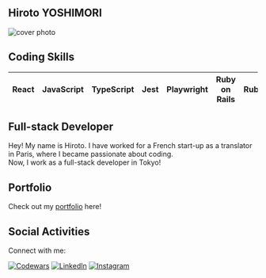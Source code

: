 ## Hiroto YOSHIMORI

![cover photo](https://i.imgur.com/Ui4VNMx.jpg)

## Coding Skills

| React | JavaScript | TypeScript | Jest | Playwright | Ruby on Rails | Ruby | HTML | CSS |
|-------|------------|------------|------|------------|---------------|------|------|-----|


## Full-stack Developer

Hey! My name is Hiroto. I have worked for a French start-up as a translator in Paris, where I became passionate about coding.<br> 
Now, I work as a full-stack developer in Tokyo!

## Portfolio

Check out my <a href="https://hyoshimori-portfolio.netlify.app/" target="_blank">portfolio</a> here!

## Social Activities

Connect with me:

<p align="left">
  <a href="https://www.codewars.com/users/hyoshimori" target="_blank"><img alt="Codewars" src="https://img.shields.io/badge/Codewars-5kyu-lightblue?style=flat&logo=codewars"></a>
<!--   <a href="https://leetcode.com/hyoshimori/" target="_blank"><img alt="LeetCode" src="https://img.shields.io/badge/LeetCode-hyoshimori-lightblue?style=flat&logo=leetcode&logoColor=white"></a> -->
  <a href="https://www.linkedin.com/in/hiroto-yoshimori/" target="_blank"><img alt="LinkedIn" src="https://img.shields.io/badge/LinkedIn-Hiroto%20Yoshimori-lightblue?style=flat&logo=linkedin"></a>
  <a href="https://www.instagram.com/hiro_y_photo/" target="_blank"><img alt="Instagram" src="https://img.shields.io/badge/Instagram-hiro_y_photo-lightblue?style=flat&logo=instagram&logoColor=white"></a>
</p>

